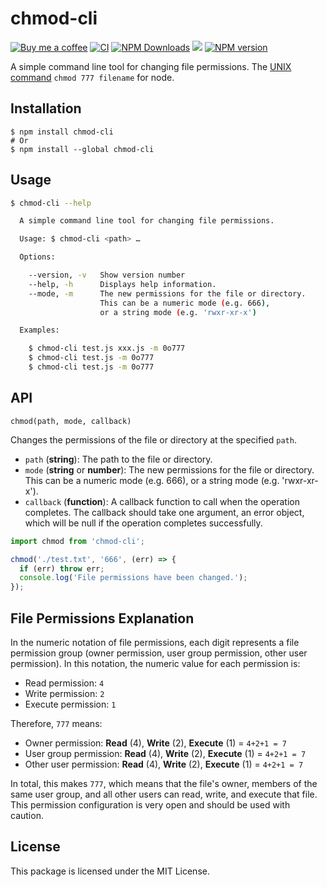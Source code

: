 <!--idoc:ignore:start-->
chmod-cli
===
<!--idoc:ignore:end-->

[![Buy me a coffee](https://img.shields.io/badge/Buy%20me%20a%20coffee-048754?logo=buymeacoffee)](https://jaywcjlove.github.io/#/sponsor)
[![CI](https://github.com/jaywcjlove/chmod-cli/actions/workflows/main.yml/badge.svg)](https://github.com/jaywcjlove/chmod-cli/actions/workflows/main.yml)
[![NPM Downloads](https://img.shields.io/npm/dm/chmod-cli.svg?style=flat)](https://www.npmjs.com/package/chmod-cli)
[![](https://jaywcjlove.github.io/sb/ico/npm.svg)](https://www.npmjs.com/package/chmod-cli) 
[![NPM version](https://img.shields.io/npm/v/chmod-cli.svg?style=flat)](https://npmjs.org/package/chmod-cli)


A simple command line tool for changing file permissions. The [UNIX command](https://en.wikipedia.org/wiki/Chmod) `chmod 777 filename` for node.

## Installation

```shell
$ npm install chmod-cli
# Or
$ npm install --global chmod-cli
```

## Usage

```bash
$ chmod-cli --help

  A simple command line tool for changing file permissions.

  Usage: $ chmod-cli <path> …

  Options:

    --version, -v   Show version number
    --help, -h      Displays help information.
    --mode, -m      The new permissions for the file or directory.
                    This can be a numeric mode (e.g. 666),
                    or a string mode (e.g. 'rwxr-xr-x')

  Examples:

    $ chmod-cli test.js xxx.js -m 0o777
    $ chmod-cli test.js -m 0o777
    $ chmod-cli test.js -m 0o777

```

## API

`chmod(path, mode, callback)`

Changes the permissions of the file or directory at the specified `path`.

- `path` (**string**): The path to the file or directory.
- `mode` (**string** or **number**): The new permissions for the file or directory. This can be a numeric mode (e.g. 666), or a string mode (e.g. 'rwxr-xr-x').
- `callback` (**function**): A callback function to call when the operation completes. The callback should take one argument, an error object, which will be null if the operation completes successfully.

```javascript
import chmod from 'chmod-cli';

chmod('./test.txt', '666', (err) => {
  if (err) throw err;
  console.log('File permissions have been changed.');
});
```

## File Permissions Explanation

In the numeric notation of file permissions, each digit represents a file permission group (owner permission, user group permission, other user permission). In this notation, the numeric value for each permission is:

- Read permission: `4`
- Write permission: `2`
- Execute permission: `1`

Therefore, `777` means:

- Owner permission: **Read** (4), **Write** (2), **Execute** (1) = `4+2+1 = 7`
- User group permission: **Read** (4), **Write** (2), **Execute** (1) = `4+2+1 = 7`
- Other user permission: **Read** (4), **Write** (2), **Execute** (1) = `4+2+1 = 7`

In total, this makes `777`, which means that the file's owner, members of the same user group, and all other users can read, write, and execute that file. This permission configuration is very open and should be used with caution.


## License

This package is licensed under the MIT License.
